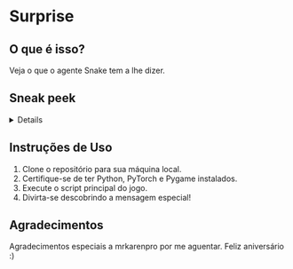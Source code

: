 # Surprise

## O que é isso?
Veja o que o agente Snake tem a lhe dizer.

## Sneak peek
<details>
<img src="https://github.com/ItaloAlb/surprise/blob/main/sneakpeek/GIF.gif">
</details>


## Instruções de Uso
1. Clone o repositório para sua máquina local.
2. Certifique-se de ter Python, PyTorch e Pygame instalados.
3. Execute o script principal do jogo.
4. Divirta-se descobrindo a mensagem especial!

## Agradecimentos

Agradecimentos especiais a mrkarenpro por me aguentar. Feliz aniversário :)
